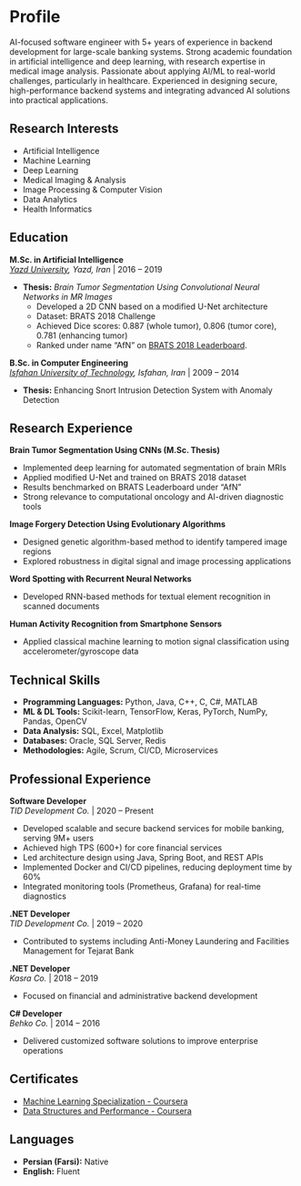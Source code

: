 # Profile

AI-focused software engineer with 5+ years of experience in backend development for large-scale banking systems. Strong academic foundation in artificial intelligence and deep learning, with research expertise in medical image analysis. Passionate about applying AI/ML to real-world challenges, particularly in healthcare. Experienced in designing secure, high-performance backend systems and integrating advanced AI solutions into practical applications.

## Research Interests

* Artificial Intelligence
* Machine Learning
* Deep Learning
* Medical Imaging & Analysis
* Image Processing & Computer Vision
* Data Analytics
* Health Informatics

## Education

**M.Sc. in Artificial Intelligence**  
_[Yazd University](https://yazd.ac.ir/en), Yazd, Iran_ | 2016 – 2019

* **Thesis:** _Brain Tumor Segmentation Using Convolutional Neural Networks in MR Images_
  * Developed a 2D CNN based on a modified U-Net architecture
  * Dataset: BRATS 2018 Challenge
  * Achieved Dice scores: 0.887 (whole tumor), 0.806 (tumor core), 0.781 (enhancing tumor)
  * Ranked under name “AfN” on [BRATS 2018 Leaderboard](https://www.cbica.upenn.edu/BraTS18/lboardValidation.html).

**B.Sc. in Computer Engineering**  
_[Isfahan University of Technology](https://english.iut.ac.ir), Isfahan, Iran_ | 2009 – 2014

* **Thesis:** Enhancing Snort Intrusion Detection System with Anomaly Detection

## Research Experience

**Brain Tumor Segmentation Using CNNs (M.Sc. Thesis)**

* Implemented deep learning for automated segmentation of brain MRIs
* Applied modified U-Net and trained on BRATS 2018 dataset
* Results benchmarked on BRATS Leaderboard under “AfN”
* Strong relevance to computational oncology and AI-driven diagnostic tools

**Image Forgery Detection Using Evolutionary Algorithms**

* Designed genetic algorithm-based method to identify tampered image regions
* Explored robustness in digital signal and image processing applications

**Word Spotting with Recurrent Neural Networks**

* Developed RNN-based methods for textual element recognition in scanned documents

**Human Activity Recognition from Smartphone Sensors**

* Applied classical machine learning to motion signal classification using
    accelerometer/gyroscope data

## Technical Skills

* **Programming Languages:** Python, Java, C++, C, C#, MATLAB
* **ML & DL Tools:** Scikit-learn, TensorFlow, Keras, PyTorch, NumPy, Pandas, OpenCV
* **Data Analysis:** SQL, Excel, Matplotlib
* **Databases:** Oracle, SQL Server, Redis
* **Methodologies:** Agile, Scrum, CI/CD, Microservices

## Professional Experience

**Software Developer**  
_TID Development Co._ | 2020 – Present

* Developed scalable and secure backend services for mobile banking, serving 9M+ users
* Achieved high TPS (600+) for core financial services
* Led architecture design using Java, Spring Boot, and REST APIs
* Implemented Docker and CI/CD pipelines, reducing deployment time by 60%
* Integrated monitoring tools (Prometheus, Grafana) for real-time diagnostics

**.NET Developer**  
_TID Development Co._ | 2019 – 2020

* Contributed to systems including Anti-Money Laundering and Facilities Management for
    Tejarat Bank

**.NET Developer**  
_Kasra Co._ | 2018 – 2019

* Focused on financial and administrative backend development

**C# Developer**  
_Behko Co._ | 2014 – 2016

* Delivered customized software solutions to improve enterprise operations

## Certificates

* [Machine Learning Specialization - Coursera](https://www.coursera.org/account/accomplishments/specialization/certificate/YPIGDYEAF3JB)
* [Data Structures and Performance - Coursera](https://www.coursera.org/account/accomplishments/certificate/ZNV8LKNSR5KT)

## Languages

* **Persian (Farsi):** Native
* **English:** Fluent
